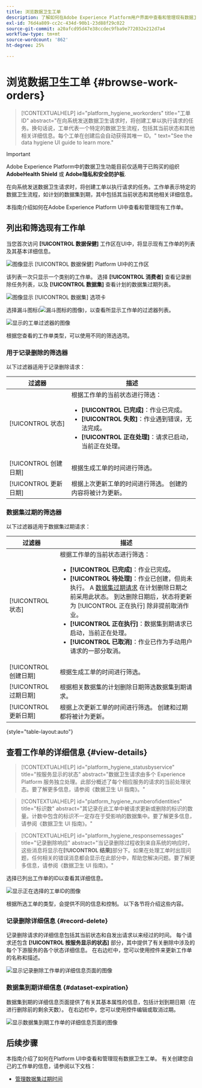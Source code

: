 ```yaml
---
title: 浏览数据卫生工单
description: 了解如何在Adobe Experience Platform用户界面中查看和管理现有数据卫生工单。
exl-id: 76d4a809-cc2c-434d-90b1-23d88f29c022
source-git-commit: a20afcd95d47e38ccdec9fba9e772032e212d7a4
workflow-type: tm+mt
source-wordcount: '862'
ht-degree: 25%

---
```


# 浏览数据卫生工单 {#browse-work-orders}

>[!CONTEXTUALHELP]
>id="platform_hygiene_workorders"
>title="工单 ID"
>abstract="在向系统发送数据卫生请求时，将创建工单以执行请求的任务。换句话说，工单代表一个特定的数据卫生流程，包括其当前状态和其他相关详细信息。每个工单在创建后会自动获得其唯一 ID。"
>text="See the data hygiene UI guide to learn more."

>[!IMPORTANT]
>
>Adobe Experience Platform中的数据卫生功能目前仅适用于已购买的组织 **AdobeHealth Shield** 或 **Adobe隐私和安全防护板**.

在向系统发送数据卫生请求时，将创建工单以执行请求的任务。工作单表示特定的数据卫生流程，如计划的数据集到期，其中包括其当前状态和其他相关详细信息。

本指南介绍如何在Adobe Experience Platform UI中查看和管理现有工作单。

## 列出和筛选现有工作单

当您首次访问 **[!UICONTROL 数据保健]** 工作区在UI中，将显示现有工作单的列表及其基本详细信息。

![图像显示 [!UICONTROL 数据保健] Platform UI中的工作区](../images/ui/browse/work-order-list.png)

该列表一次只显示一个类别的工作单。 选择 **[!UICONTROL 消费者]** 查看记录删除任务列表，以及 **[!UICONTROL 数据集]** 查看计划的数据集过期列表。

![图像显示 [!UICONTROL 数据集] 选项卡](../images/ui/browse/dataset-tab.png)

选择漏斗图标(![漏斗图标的图像](../images/ui/browse/funnel-icon.png))，以查看所显示工作单的过滤器列表。

![显示的工单过滤器的图像](../images/ui/browse/filters.png)

根据您查看的工作单类型，可以使用不同的筛选选项。

### 用于记录删除的筛选器

以下过滤器适用于记录删除请求：

| 过滤器 | 描述 |
| --- | --- |
| [!UICONTROL 状态] | 根据工作单的当前状态进行筛选：<ul><li>**[!UICONTROL 已完成]**：作业已完成。</li><li>**[!UICONTROL 失败]**：作业遇到错误，无法完成。</li><li>**[!UICONTROL 正在处理]**：请求已启动，当前正在处理。</li></ul> |
| [!UICONTROL 创建日期] | 根据生成工单的时间进行筛选。 |
| [!UICONTROL 更新日期] | 根据上次更新工单的时间进行筛选。 创建的内容将被计为更新。 |

### 数据集过期的筛选器

以下过滤器适用于数据集过期请求：

| 过滤器 | 描述 |
| --- | --- |
| [!UICONTROL 状态] | 根据工作单的当前状态进行筛选：<ul><li>**[!UICONTROL 已完成]**：作业已完成。</li><li>**[!UICONTROL 待处理]**：作业已创建，但尚未执行。 A [数据集过期请求](./dataset-expiration.md) 在计划删除日期之前采用此状态。 到达删除日期后，状态将更新为 [!UICONTROL 正在执行] 除非提前取消作业。</li><li>**[!UICONTROL 正在执行]**：数据集到期请求已启动，当前正在处理。</li><li>**[!UICONTROL 已取消]**：作业已作为手动用户请求的一部分取消。</li></ul> |
| [!UICONTROL 创建日期] | 根据生成工单的时间进行筛选。 |
| [!UICONTROL 过期日期] | 根据相关数据集的计划删除日期筛选数据集到期请求。 |
| [!UICONTROL 更新日期] | 根据上次更新工单的时间进行筛选。 创建和过期都将被计为更新。 |

{style="table-layout:auto"}

## 查看工作单的详细信息 {#view-details}

>[!CONTEXTUALHELP]
>id="platform_hygiene_statusbyservice"
>title="按服务显示的状态"
>abstract="数据卫生请求由多个 Experience Platform 服务独立处理。此部分概述了每个相应服务的请求的当前处理状态。要了解更多信息，请参阅《数据卫生 UI 指南》。"

>[!CONTEXTUALHELP]
>id="platform_hygiene_numberofidentities"
>title="标识数"
>abstract="其记录在此工单中被请求更新或删除的标识的数量。计数中包含的标识不一定存在于受影响的数据集中。要了解更多信息，请参阅《数据卫生 UI 指南》。"

>[!CONTEXTUALHELP]
>id="platform_hygiene_responsemessages"
>title="记录删除响应"
>abstract="当记录删除过程收到来自系统的响应时，这些消息将显示在&#x200B;**[!UICONTROL 结果]**&#x200B;部分下。如果在处理工单时出现问题，任何相关的错误消息都会显示在此部分中，帮助您解决问题。要了解更多信息，请参阅《数据卫生 UI 指南》。"

选择已列出工作单的ID以查看其详细信息。

![显示正在选择的工单ID的图像](../images/ui/browse/select-work-order.png)

根据所选工单的类型，会提供不同的信息和控制。 以下各节将介绍这些内容。

### 记录删除详细信息 {#record-delete}

记录删除请求的详细信息包括其当前状态和自发出请求以来经过的时间。 每个请求还包含 **[!UICONTROL 按服务显示的状态]** 部分，其中提供了有关删除中涉及的每个下游服务的各个状态详细信息。 在右边栏中，您可以使用控件来更新工作单的名称和描述。

![显示记录删除工作单的详细信息页面的图像](../images/ui/browse/record-delete-details.png)

### 数据集到期详细信息 {#dataset-expiration}

数据集到期的详细信息页面提供了有关其基本属性的信息，包括计划到期日期（在进行删除前的剩余天数）。 在右边栏中，您可以使用控件编辑或取消过期。

![显示数据集到期工作单的详细信息页面的图像](../images/ui/browse/ttl-details.png)

## 后续步骤

本指南介绍了如何在Platform UI中查看和管理现有数据卫生工单。 有关创建您自己的工作单的信息，请参阅以下文档：

* [管理数据集过期时间](./dataset-expiration.md)
<!-- * [Manage record deletes](./record-delete.md) -->
